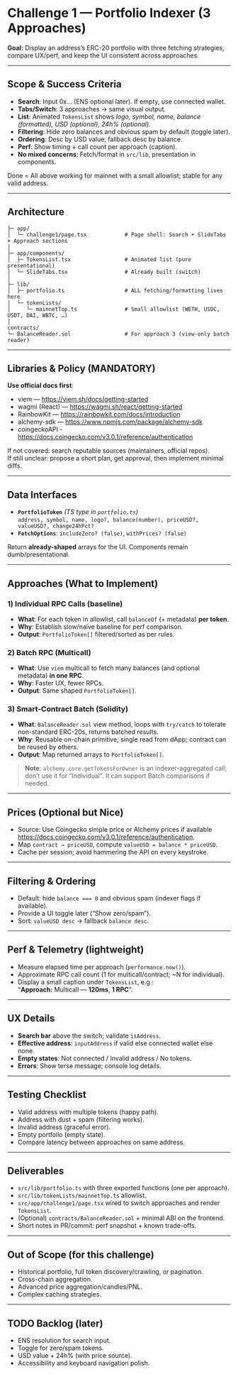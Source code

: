 # Challenge 1 — Portfolio Indexer (3 Approaches)

**Goal:** Display an address’s ERC-20 portfolio with three fetching strategies, compare UX/perf, and keep the UI consistent across approaches.

---

## Scope & Success Criteria

- **Search**: Input 0x… (ENS optional later). If empty, use connected wallet.
- **Tabs/Switch**: 3 approaches → same visual output.
- **List**: Animated `TokensList` shows *logo, symbol, name, balance (formatted), USD (optional), 24h% (optional)*.
- **Filtering**: Hide zero balances and obvious spam by default (toggle later).
- **Ordering**: Desc by USD value; fallback desc by balance.
- **Perf**: Show timing + call count per approach (caption).
- **No mixed concerns**: Fetch/format in `src/lib`, presentation in components.

Done = All above working for mainnet with a small allowlist; stable for any valid address.

---

## Architecture

```src/
├─ app/
│  └─ challenge1/page.tsx            # Page shell: Search + SlideTabs + Approach sections
│
├─ app/components/
│  ├─ TokensList.tsx                 # Animated list (pure presentational)
│  └─ SlideTabs.tsx                  # Already built (switch)
│
├─ lib/
│  ├─ portfolio.ts                   # ALL fetching/formatting lives here
│  └─ tokenLists/
│     └─ mainnetTop.ts               # Small allowlist (WETH, USDC, USDT, DAI, WBTC, …)
│
contracts/
└─ BalanceReader.sol                 # For approach 3 (view-only batch reader)
```

---

## Libraries & Policy (MANDATORY)

**Use official docs first**:
- viem — https://viem.sh/docs/getting-started  
- wagmi (React) — https://wagmi.sh/react/getting-started  
- RainbowKit — https://rainbowkit.com/docs/introduction  
- alchemy-sdk — https://www.npmjs.com/package/alchemy-sdk 
- coingeckoAPI - https://docs.coingecko.com/v3.0.1/reference/authentication 

If not covered: search reputable sources (maintainers, official repos).  
If still unclear: propose a short plan, get approval, then implement minimal diffs.

---

## Data Interfaces

- **`PortfolioToken`** *(TS type in `portfolio.ts`)*  
  `address, symbol, name, logo?, balance(number), priceUSD?, valueUSD?, change24hPct?`
- **`FetchOptions`**: `includeZero? (false)`, `withPrices? (false)`

Return **already-shaped** arrays for the UI. Components remain dumb/presentational.

---

## Approaches (What to Implement)

### 1) Individual RPC Calls (baseline)
- **What**: For each token in allowlist, call `balanceOf` (+ metadata) **per token**.  
- **Why**: Establish slow/naïve baseline for perf comparison.  
- **Output**: `PortfolioToken[]` filtered/sorted as per rules.

### 2) Batch RPC (Multicall)
- **What**: Use `viem` multicall to fetch many balances (and optional metadata) **in one RPC**.  
- **Why**: Faster UX, fewer RPCs.  
- **Output**: Same shaped `PortfolioToken[]`.

### 3) Smart-Contract Batch (Solidity)
- **What**: `BalanceReader.sol` view method, loops with `try/catch` to tolerate non-standard ERC-20s, returns batched results.  
- **Why**: Reusable on-chain primitive; single read from dApp; contract can be reused by others.  
- **Output**: Map returned arrays to `PortfolioToken[]`.

> **Note**: `alchemy.core.getTokensForOwner` is an indexer-aggregated call; don’t use it for “Individual”. It can support Batch comparisons if needed.

---

## Prices (Optional but Nice)

- Source: Use Coingecko simple price or Alchemy prices if available https://docs.coingecko.com/v3.0.1/reference/authentication.
- Map `contract → priceUSD`, compute `valueUSD = balance * priceUSD`.
- Cache per session; avoid hammering the API on every keystroke.

---

## Filtering & Ordering

- Default: hide `balance === 0` and obvious spam (indexer flags if available).
- Provide a UI toggle later (“Show zero/spam”).
- Sort: `valueUSD desc` → fallback `balance desc`.

---

## Perf & Telemetry (lightweight)

- Measure elapsed time per approach (`performance.now()`).
- Approximate RPC call count (1 for multicall/contract; ~N for individual).
- Display a small caption under `TokensList`, e.g.:  
  “**Approach:** Multicall — **120ms**, **1 RPC**”.

---

## UX Details

- **Search bar** above the switch; validate `isAddress`.  
- **Effective address**: `inputAddress` if valid else connected wallet else none.  
- **Empty states**: Not connected / Invalid address / No tokens.  
- **Errors**: Show terse message; console log details.

---

## Testing Checklist

- Valid address with multiple tokens (happy path).  
- Address with dust + spam (filtering works).  
- Invalid address (graceful error).  
- Empty portfolio (empty state).  
- Compare latency between approaches on same address.  

---

## Deliverables

- `src/lib/portfolio.ts` with three exported functions (one per approach).  
- `src/lib/tokenLists/mainnetTop.ts` allowlist.  
- `src/app/challenge1/page.tsx` wired to switch approaches and render `TokensList`.  
- (Optional) `contracts/BalanceReader.sol` + minimal ABI on the frontend.  
- Short notes in PR/commit: perf snapshot + known trade-offs.

---

## Out of Scope (for this challenge)

- Historical portfolio, full token discovery/crawling, or pagination.  
- Cross-chain aggregation.  
- Advanced price aggregation/candles/PNL.  
- Complex caching strategies.

---

## TODO Backlog (later)

- ENS resolution for search input.  
- Toggle for zero/spam tokens.  
- USD value + 24h% (with price source).  
- Accessibility and keyboard navigation polish.  